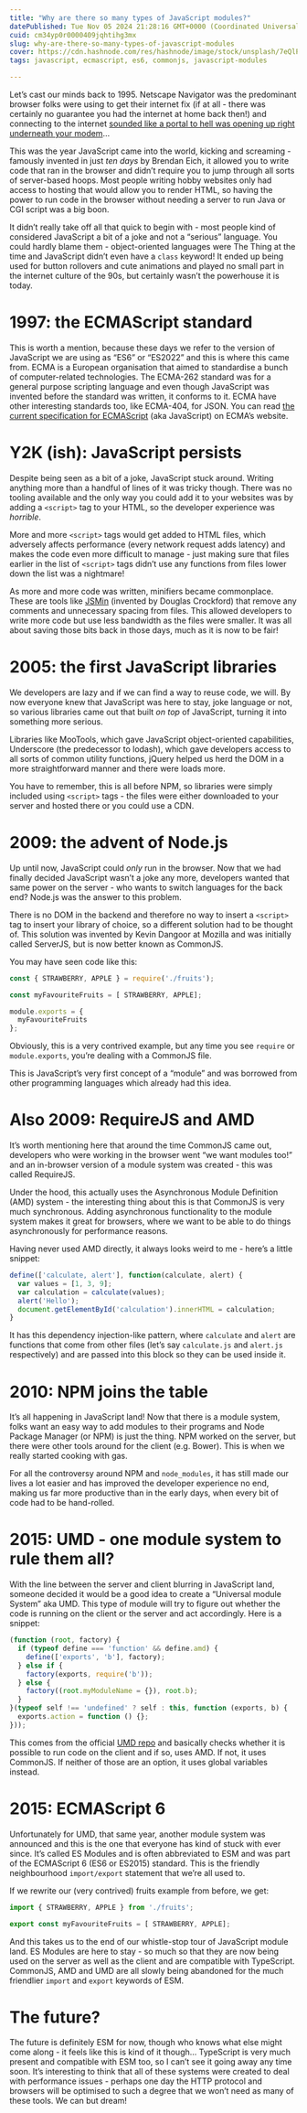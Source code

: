 ```yaml
---
title: "Why are there so many types of JavaScript modules?"
datePublished: Tue Nov 05 2024 21:28:16 GMT+0000 (Coordinated Universal Time)
cuid: cm34yp0r0000409jqhtihg3mx
slug: why-are-there-so-many-types-of-javascript-modules
cover: https://cdn.hashnode.com/res/hashnode/image/stock/unsplash/7eQlPra81zQ/upload/6213297cfb02b07953623c9d17ffb042.jpeg
tags: javascript, ecmascript, es6, commonjs, javascript-modules

---
```


Let’s cast our minds back to 1995. Netscape Navigator was the predominant browser folks were using to get their internet fix (if at all - there was certainly no guarantee you had the internet at home back then!) and connecting to the internet [sounded like a portal to hell was opening up right underneath your modem](https://www.youtube.com/watch?v=gsNaR6FRuO0)…

This was the year JavaScript came into the world, kicking and screaming - famously invented in just *ten days* by Brendan Eich, it allowed you to write code that ran in the browser and didn’t require you to jump through all sorts of server-based hoops. Most people writing hobby websites only had access to hosting that would allow you to render HTML, so having the power to run code in the browser without needing a server to run Java or CGI script was a big boon.

It didn’t really take off all that quick to begin with - most people kind of considered JavaScript a bit of a joke and not a “serious” language. You could hardly blame them - object-oriented languages were The Thing at the time and JavaScript didn’t even have a `class` keyword! It ended up being used for button rollovers and cute animations and played no small part in the internet culture of the 90s, but certainly wasn’t the powerhouse it is today.

# 1997: the ECMAScript standard

This is worth a mention, because these days we refer to the version of JavaScript we are using as “ES6” or “ES2022” and this is where this came from. ECMA is a European organisation that aimed to standardise a bunch of computer-related technologies. The ECMA-262 standard was for a general purpose scripting language and even though JavaScript was invented before the standard was written, it conforms to it. ECMA have other interesting standards too, like ECMA-404, for JSON. You can read [the current specification for ECMAScript](https://ecma-international.org/technical-committees/tc39/) (aka JavaScript) on ECMA’s website.

# Y2K (ish): JavaScript persists

Despite being seen as a bit of a joke, JavaScript stuck around. Writing anything more than a handful of lines of it was tricky though. There was no tooling available and the only way you could add it to your websites was by adding a `<script>` tag to your HTML, so the developer experience was *horrible*.

More and more `<script>` tags would get added to HTML files, which adversely affects performance (every network request adds latency) and makes the code even more difficult to manage - just making sure that files earlier in the list of `<script>` tags didn’t use any functions from files lower down the list was a nightmare!

As more and more code was written, minifiers became commonplace. These are tools like [JSMin](https://www.crockford.com/jsmin.html) (invented by Douglas Crockford) that remove any comments and unnecessary spacing from files. This allowed developers to write more code but use less bandwidth as the files were smaller. It was all about saving those bits back in those days, much as it is now to be fair!

# 2005: the first JavaScript libraries

We developers are lazy and if we can find a way to reuse code, we will. By now everyone knew that JavaScript was here to stay, joke language or not, so various libraries came out that built *on top* of JavaScript, turning it into something more serious.

Libraries like MooTools, which gave JavaScript object-oriented capabilities, Underscore (the predecessor to lodash), which gave developers access to all sorts of common utility functions, jQuery helped us herd the DOM in a more straightforward manner and there were loads more.

You have to remember, this is all before NPM, so libraries were simply included using `<script>` tags - the files were either downloaded to your server and hosted there or you could use a CDN.

# 2009: the advent of Node.js

Up until now, JavaScript could *only* run in the browser. Now that we had finally decided JavaScript wasn’t a joke any more, developers wanted that same power on the server - who wants to switch languages for the back end? Node.js was the answer to this problem.

There is no DOM in the backend and therefore no way to insert a `<script>` tag to insert your library of choice, so a different solution had to be thought of. This solution was invented by Kevin Dangoor at Mozilla and was initially called ServerJS, but is now better known as CommonJS.

You may have seen code like this:

```javascript
const { STRAWBERRY, APPLE } = require('./fruits');

const myFavouriteFruits = [ STRAWBERRY, APPLE];

module.exports = {
  myFavouriteFruits
};
```

Obviously, this is a very contrived example, but any time you see `require` or `module.exports`, you’re dealing with a CommonJS file.

This is JavaScript’s very first concept of a “module” and was borrowed from other programming languages which already had this idea.

# Also 2009: RequireJS and AMD

It’s worth mentioning here that around the time CommonJS came out, developers who were working in the browser went “we want modules too!” and an in-browser version of a module system was created - this was called RequireJS.

Under the hood, this actually uses the Asynchronous Module Definition (AMD) system - the interesting thing about this is that CommonJS is very much synchronous. Adding asynchronous functionality to the module system makes it great for browsers, where we want to be able to do things asynchronously for performance reasons.

Having never used AMD directly, it always looks weird to me - here’s a little snippet:

```javascript
define(['calculate, alert'], function(calculate, alert) {
  var values = [1, 3, 9];
  var calculation = calculate(values);
  alert('Hello');
  document.getElementById('calculation').innerHTML = calculation;
}
```

It has this dependency injection-like pattern, where `calculate` and `alert` are functions that come from other files (let’s say `calculate.js` and `alert.js` respectively) and are passed into this block so they can be used inside it.

# 2010: NPM joins the table

It’s all happening in JavaScript land! Now that there is a module system, folks want an easy way to add modules to their programs and Node Package Manager (or NPM) is just the thing. NPM worked on the server, but there were other tools around for the client (e.g. Bower). This is when we really started cooking with gas.

For all the controversy around NPM and `node_modules`, it has still made our lives a lot easier and has improved the developer experience no end, making us far more productive than in the early days, when every bit of code had to be hand-rolled.

# 2015: UMD - one module system to rule them all?

With the line between the server and client blurring in JavaScript land, someone decided it would be a good idea to create a “Universal module System” aka UMD. This type of module will try to figure out whether the code is running on the client or the server and act accordingly. Here is a snippet:

```javascript
(function (root, factory) {
  if (typeof define === 'function' && define.amd) {
    define(['exports', 'b'], factory);
  } else if {
    factory(exports, require('b'));
  } else {
    factory((root.myModuleName = {}), root.b);
  }
}(typeof self !== 'undefined' ? self : this, function (exports, b) {
  exports.action = function () {};
}));
```

This comes from the official [UMD repo](https://github.com/umdjs/umd) and basically checks whether it is possible to run code on the client and if so, uses AMD. If not, it uses CommonJS. If neither of those are an option, it uses global variables instead.

# 2015: ECMAScript 6

Unfortunately for UMD, that same year, another module system was announced and this is the one that everyone has kind of stuck with ever since. It’s called ES Modules and is often abbreviated to ESM and was part of the ECMAScript 6 (ES6 or ES2015) standard. This is the friendly neighbourhood `import/export` statement that we’re all used to.

If we rewrite our (very contrived) fruits example from before, we get:

```javascript
import { STRAWBERRY, APPLE } from './fruits';

export const myFavouriteFruits = [ STRAWBERRY, APPLE];
```

And this takes us to the end of our whistle-stop tour of JavaScript module land. ES Modules are here to stay - so much so that they are now being used on the server as well as the client and are compatible with TypeScript. CommonJS, AMD and UMD are all slowly being abandoned for the much friendlier `import` and `export` keywords of ESM.

# The future?

The future is definitely ESM for now, though who knows what else might come along - it feels like this is kind of it though… TypeScript is very much present and compatible with ESM too, so I can’t see it going away any time soon. It’s interesting to think that all of these systems were created to deal with performance issues - perhaps one day the HTTP protocol and browsers will be optimised to such a degree that we won’t need as many of these tools. We can but dream!